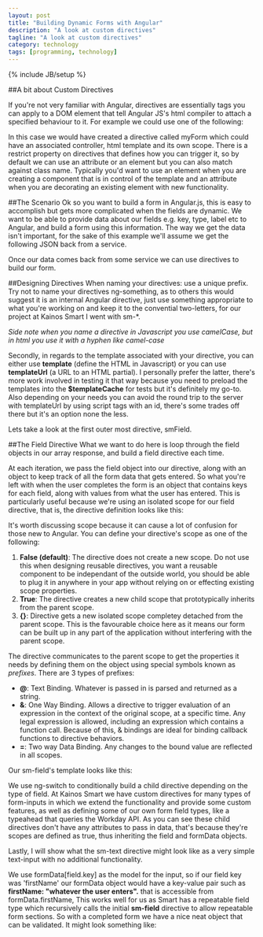 ```yaml
---
layout: post
title: "Building Dynamic Forms with Angular"
description: "A look at custom directives"
tagline: "A look at custom directives"
category: technology
tags: [programming, technology]
---
```

{% include JB/setup %}

##A bit about Custom Directives

If you're not very familiar with Angular, directives are essentially tags you can apply to a DOM element that tell Angular JS's html compiler to attach a specified behaviour to it. For example we could use one of the following:
<script src="https://gist.github.com/KyleDavidsonPro/2acb0a4c20cbc0d2ffdc.js"></script>
In this case we would have created a directive called myForm which could have an associated controller, html template and its own scope. There is a restrict property on directives that defines how you can trigger it, so by default we can use an attribute or an element but you can also match against class name. Typically you'd want to use an element when you are creating a component that is in control of the template and an attribute when you are decorating an existing element with new functionality.

##The Scenario
Ok so you want to build a form in Angular.js, this is easy to accomplish but gets more complicated when the fields are dynamic. We want to be able to provide data about our fields e.g. key, type, label etc to Angular, and build a form using this information. The way we get the data isn't important, for the sake of this example we'll assume we get the following JSON back from a service.
<script src="https://gist.github.com/KyleDavidsonPro/16a3f98c502787132786.js"></script>

Once our data comes back from some service we can use directives to build our form.

##Designing Directives
When naming your directives: use a unique prefix. Try not to name your directives ng-something, as to others this would suggest it is an internal Angular directive, just use something appropriate to what you're working on and keep it to the convential two-letters, for our project at Kainos Smart I went with sm-*.

_Side note when you name a directive in Javascript you use camelCase, but in html you use it with a hyphen like camel-case_

Secondly, in regards to the template associated with your directive, you can either use <b>template</b> (define the HTML in Javascript) or you can use <b>templateUrl</b> (a URL to an HTML partial). I personally prefer the latter, there's more work involved in testing it that way because you need to preload the templates into the <b>$templateCache</b> for tests but it's definitely my go-to. Also depending on your needs you can avoid the round trip to the server with templateUrl by using script tags with an id, there's some trades off there but it's an option none the less.

Lets take a look at the first outer most directive, smField.

##The Field Directive
What we want to do here is loop through the field objects in our array response, and build a field directive each time.

<script src="https://gist.github.com/KyleDavidsonPro/2c88c58d7098ca69c288.js"></script>
At each iteration, we pass the field object into our directive, along with an object to keep track of all the form data that gets entered. So what you're left with when the user completes the form is an object that contains keys for each field, along with values from what the user has entered. This is particularly useful because we're using an isolated scope for our field directive, that is, the directive definition looks like this:

<script src="https://gist.github.com/KyleDavidsonPro/b807657ded3e49294665.js"></script>
It's worth discussing scope because it can cause a lot of confusion for those new to Angular. You can define your directive's scope as one of the following:
<ol>
	<li><b>False (default)</b>: The directive does not create a new scope. Do not use this when designing reusable directives,
		you want a reusable component to be independant of the outside world, you should be able to plug it in anywhere in your app
		without relying on or effecting existing scope properties.</li>
	<li><b>True</b>: The directive creates a new child scope that prototypically inherits from the parent scope. </li>
	<li><b>{}</b>: Directive gets a new isolated scope completey detached from the parent scope. This is the favourable choice here as it means our form can be built up in any part of the application without interfering with the parent scope.</li>
</ol>

The directive communicates to the parent scope to get the properties it needs by defining them on the object using special symbols known as *prefixes*. There are 3 types of prefixes:
<ul>
	<li><b>@</b>: Text Binding. Whatever is passed in is parsed and returned as a string.</li>
	<li><b>&</b>: One Way Binding. Allows a directive to trigger evaluation of an expression in the context of the original scope, at a specific time. Any legal expression is allowed, including an expression which contains a function call. Because of this, & bindings are ideal for binding callback functions to directive behaviors.</li>
	<li><b>=</b>: Two way Data Binding. Any changes to the bound value are reflected in all scopes. </li>
</ul>

Our sm-field's template looks like this:
<script src="https://gist.github.com/KyleDavidsonPro/8041371a6fbbdc950873.js"></script>

We use ng-switch to conditionally build a child directive depending on the type of field. At Kainos Smart we have custom directives for many types of form-inputs in which we extend the functionality and provide some custom features, as well as defining some of our own form field types, like a typeahead that queries the Workday API. As you can see these child directives don't have any attributes to pass in data, that's because they're scopes are defined as true, thus inheriting the field and formData objects.

Lastly, I will show what the sm-text directive might look like as a very simple text-input with no additional functionality.
<script src="https://gist.github.com/KyleDavidsonPro/5a0aa51ed8446b9ac7ee.js"></script>
We use formData[field.key] as the model for the input, so if our field key was 'firstName' our formData object would have a key-value pair such as <b>firstName: "whatever the user enters".</b> that is accessible from formData.firstName, This works well for us as Smart has a repeatable field type which recursively calls the initial <b>sm-field</b> directive to allow repeatable form sections. So with a completed form we have a nice neat object that can be validated. It might look something like:

<script src="https://gist.github.com/KyleDavidsonPro/4affc81df1e4582b9025.js"></script>